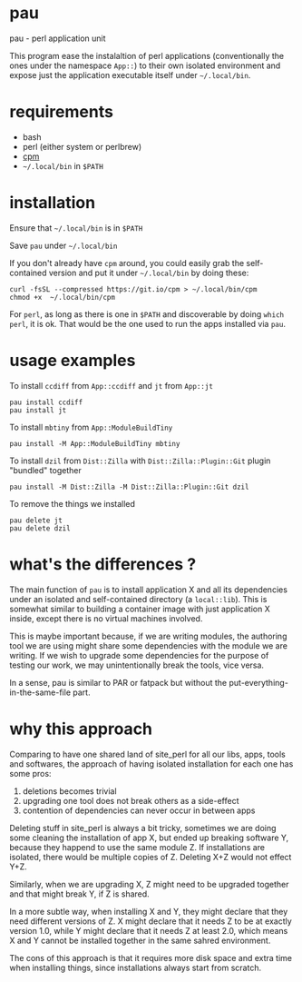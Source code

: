 # pau

pau - perl application unit

This program ease the instalaltion of perl applications
(conventionally the ones under the namespace `App::`) to their own
isolated environment and expose just the application executable itself
under `~/.local/bin`.

# requirements

- bash
- perl (either system or perlbrew)
- [cpm](https://github.com/skaji/cpm)
- `~/.local/bin` in `$PATH`

# installation

Ensure that `~/.local/bin` is in `$PATH`

Save `pau` under `~/.local/bin`

If you don't already have `cpm` around, you could easily grab the
self-contained version and put it under `~/.local/bin` by doing these:

    curl -fsSL --compressed https://git.io/cpm > ~/.local/bin/cpm
    chmod +x  ~/.local/bin/cpm

For `perl`, as long as there is one in `$PATH` and discoverable by
doing `which perl`, it is ok. That would be the one used to run the
apps installed via `pau`.

# usage examples

To install `ccdiff` from `App::ccdiff` and `jt` from `App::jt`

    pau install ccdiff
    pau install jt

To install `mbtiny` from `App::ModuleBuildTiny`

    pau install -M App::ModuleBuildTiny mbtiny

To install `dzil` from `Dist::Zilla` with `Dist::Zilla::Plugin::Git` plugin "bundled" together

    pau install -M Dist::Zilla -M Dist::Zilla::Plugin::Git dzil

To remove the things we installed

    pau delete jt
    pau delete dzil

# what's the differences ?

The main function of `pau` is to install application X and all its
dependencies under an isolated and self-contained directory (a
`local::lib`). This is somewhat similar to building a container image
with just application X inside, except there is no virtual machines
involved.

This is maybe important because, if we are writing modules, the
authoring tool we are using might share some dependencies with the
module we are writing. If we wish to upgrade some dependencies for
the purpose of testing our work, we may unintentionally break the
tools, vice versa.

In a sense, pau is similar to PAR or fatpack but without the
put-everything-in-the-same-file part.

# why this approach

Comparing to have one shared land of site_perl for all our libs,
apps, tools and softwares, the approach of having isolated
installation for each one has some pros:

1. deletions becomes trivial
2. upgrading one tool does not break others as a side-effect
3. contention of dependencies can never occur in between apps

Deleting stuff in site_perl is always a bit tricky, sometimes we are
doing some cleaning the installation of app X, but ended up breaking
software Y, because they happend to use the same module Z. If
installations are isolated, there would be multiple copies of
Z. Deleting X+Z would not effect Y+Z.

Similarly, when we are upgrading X, Z might need to be upgraded
together and that might break Y, if Z is shared.

In a more subtle way, when installing X and Y, they might declare that
they need different versions of Z. X might declare that it needs Z to
be at exactly version 1.0, while Y might declare that it needs Z at
least 2.0, which means X and Y cannot be installed together in the
same sahred environment.

The cons of this approach is that it requires more disk space and
extra time when installing things, since installations always start
from scratch.
